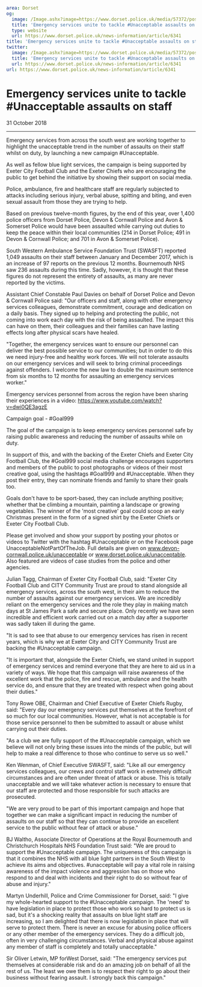```yaml
area: Dorset
og:
  image: /Image.ashx?image=https://www.dorset.police.uk/media/57372/poster.jpg&amp;amp;width=150
  title: 'Emergency services unite to tackle #Unacceptable assaults on staff'
  type: website
  url: https://www.dorset.police.uk/news-information/article/6341
title: 'Emergency services unite to tackle #Unacceptable assaults on staff |'
twitter:
  image: /Image.ashx?image=https://www.dorset.police.uk/media/57372/poster.jpg&amp;amp;width=150
  title: 'Emergency services unite to tackle #Unacceptable assaults on staff'
  url: https://www.dorset.police.uk/news-information/article/6341
url: https://www.dorset.police.uk/news-information/article/6341
```

# Emergency services unite to tackle #Unacceptable assaults on staff

31 October 2018

* * *

Emergency services from across the south west are working together to highlight the unacceptable trend in the number of assaults on their staff whilst on duty, by launching a new campaign #Unacceptable.

As well as fellow blue light services, the campaign is being supported by Exeter City Football Club and the Exeter Chiefs who are encouraging the public to get behind the initiative by showing their support on social media.

Police, ambulance, fire and healthcare staff are regularly subjected to attacks including serious injury, verbal abuse, spitting and biting, and even sexual assault from those they are trying to help.

Based on previous twelve-month figures, by the end of this year, over 1,400 police officers from Dorset Police, Devon & Cornwall Police and Avon & Somerset Police would have been assaulted while carrying out duties to keep the peace within their local communities (214 in Dorset Police; 491 in Devon & Cornwall Police; and 701 in Avon & Somerset Police).

South Western Ambulance Service Foundation Trust (SWASFT) reported 1,049 assaults on their staff between January and December 2017, which is an increase of 97 reports on the previous 12 months. Bournemouth NHS saw 236 assaults during this time. Sadly, however, it is thought that these figures do not represent the entirety of assaults, as many are never reported by the victims.

Assistant Chief Constable Paul Davies on behalf of Dorset Police and Devon & Cornwall Police said: "Our officers and staff, along with other emergency services colleagues, demonstrate commitment, courage and dedication on a daily basis. They signed up to helping and protecting the public, not coming into work each day with the risk of being assaulted. The impact this can have on them, their colleagues and their families can have lasting effects long after physical scars have healed.

"Together, the emergency services want to ensure our personnel can deliver the best possible service to our communities; but in order to do this we need injury-free and healthy work forces. We will not tolerate assaults on our emergency services and will seek to bring criminal proceedings against offenders. I welcome the new law to double the maximum sentence from six months to 12 months for assaulting an emergency services worker."

Emergency services personnel from across the region have been sharing their experiences in a video: https://www.youtube.com/watch?v=dwi0QE3agzE

Campaign goal - #Goal999

The goal of the campaign is to keep emergency services personnel safe by raising public awareness and reducing the number of assaults while on duty.

In support of this, and with the backing of the Exeter Chiefs and Exeter City Football Club, the #Goal999 social media challenge encourages supporters and members of the public to post photographs or videos of their most creative goal, using the hashtags #Goal999 and #Unacceptable. When they post their entry, they can nominate friends and family to share their goals too.

Goals don't have to be sport-based, they can include anything positive; whether that be climbing a mountain, painting a landscape or growing vegetables. The winner of the 'most creative' goal could scoop an early Christmas present in the form of a signed shirt by the Exeter Chiefs or Exeter City Football Club.

Please get involved and show your support by posting your photos or videos to Twitter with the hashtag #Unacceptable or on the Facebook page UnacceptableNotPartOfTheJob. Full details are given on www.devon-cornwall.police.uk/unacceptable or www.dorset.police.uk/unacceptable. Also featured are videos of case studies from the police and other agencies.

Julian Tagg, Chairman of Exeter City Football Club, said: "Exeter City Football Club and CITY Community Trust are proud to stand alongside all emergency services, across the south west, in their aim to reduce the number of assaults against our emergency services. We are incredibly reliant on the emergency services and the role they play in making match days at St James Park a safe and secure place. Only recently we have seen incredible and efficient work carried out on a match day after a supporter was sadly taken ill during the game.

"It is sad to see that abuse to our emergency services has risen in recent years, which is why we at Exeter City and CITY Community Trust are backing the #Unacceptable campaign.

"It is important that, alongside the Exeter Chiefs, we stand united in support of emergency services and remind everyone that they are here to aid us in a variety of ways. We hope that this campaign will raise awareness of the excellent work that the police, fire and rescue, ambulance and the health service do, and ensure that they are treated with respect when going about their duties."

Tony Rowe OBE, Chairman and Chief Executive of Exeter Chiefs Rugby, said: "Every day our emergency services put themselves at the forefront of so much for our local communities. However, what is not acceptable is for those service personnel to then be submitted to assault or abuse whilst carrying out their duties.

"As a club we are fully support of the #Unacceptable campaign, which we believe will not only bring these issues into the minds of the public, but will help to make a real difference to those who continue to serve us so well."

Ken Wenman, of Chief Executive SWASFT, said: "Like all our emergency services colleagues, our crews and control staff work in extremely difficult circumstances and are often under threat of attack or abuse. This is totally unacceptable and we will take whatever action is necessary to ensure that our staff are protected and those responsible for such attacks are prosecuted.

"We are very proud to be part of this important campaign and hope that together we can make a significant impact in reducing the number of assaults on our staff so that they can continue to provide an excellent service to the public without fear of attack or abuse."

BJ Waltho, Associate Director of Operations at the Royal Bournemouth and Christchurch Hospitals NHS Foundation Trust said: "We are proud to support the #Unacceptable campaign. The uniqueness of this campaign is that it combines the NHS with all blue light partners in the South West to achieve its aims and objectives. #unacceptable will pay a vital role in raising awareness of the impact violence and aggression has on those who respond to and deal with incidents and their right to do so without fear of abuse and injury."

Martyn Underhill, Police and Crime Commissioner for Dorset, said: "I give my whole-hearted support to the #Unacceptable campaign. The 'need' to have legislation in place to protect those who work so hard to protect us is sad, but it's a shocking reality that assaults on blue light staff are increasing, so I am delighted that there is now legislation in place that will serve to protect them. There is never an excuse for abusing police officers or any other member of the emergency services. They do a difficult job, often in very challenging circumstances. Verbal and physical abuse against any member of staff is completely and totally unacceptable."

Sir Oliver Letwin, MP forWest Dorset, said: "The emergency services put themselves at considerable risk and do an amazing job on behalf of all the rest of us. The least we owe them is to respect their right to go about their business without fearing assault. I strongly back this campaign."
